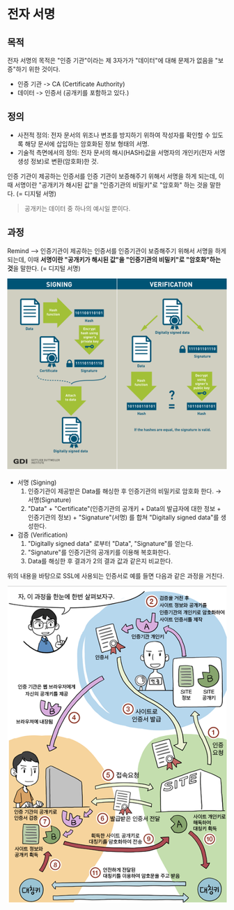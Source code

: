 # 전자 서명

## 목적
전자 서명의 목적은 "인증 기관"이라는 제 3자가가 "데이터"에 대해 문제가 없음을 "보증"하기 위한 것이다.
- 인증 기관 -> CA (Certificate Authority)
- 데이터 -> 인증서 (공개키를 포함하고 있다.)

## 정의
- 사전적 정의: 전자 문서의 위조나 변조를 방지하기 위하여 작성자를 확인할 수 있도록 해당 문서에 삽입하는 암호화된 정보 형태의 서명.
- 기술적 측면에서의 정의: 전자 문서의 해시(HASH)값을 서명자의 개인키(전자 서명 생성 정보)로 변환(암호화)한 것.

인증 기관이 제공하는 인증서를 인증 기관이 보증해주기 위해서 서명을 하게 되는데, 이때 서명이란 "공개키가 해시된 값"을 "인증기관의 비밀키"로 "암호화" 하는 것을 말한다. (= 디지털 서명)
> 공개키는 데이터 중 하나의 예시일 뿐이다.

## 과정
Remind --> 인증기관이 제공하는 인증서를 인증기관이 보증해주기 위해서 서명을 하게 되는데, 이때 **서명이란 "공개키가 해시된 값"을 "인증기관의 비밀키"로 "암호화"하는 것**을 말한다. (= 디지털 서명)

![digital-signature](/encryption/image/digital-signature/digital-signature.png)

- 서명 (Signing)
    1. 인증기관이 제공받은 Data를 해싱한 후 인증기관의 비밀키로 암호화 한다. → 서명(Signature)
    2. "Data" + "Certificate"(인증기관의 공개키 + Data의 발급자에 대한 정보 + 인증기관의 정보) + "Signature"(서명) 를 합쳐 "Digitally signed data"를 생성한다.
- 검증 (Verification)
    1. "Digitally signed data" 로부터 "Data", "Signature"를 얻는다.
    2. "Signature"를 인증기관의 공개키를 이용해 복호화한다.
    3. Data를 해싱한 후 결과가 2의 결과 값과 같은지 비교한다.

위의 내용을 바탕으로 SSL에 사용되는 인증서로 예를 들면 다음과 같은 과정을 거친다.

![ssl-flow](/encryption/image/digital-signature/ssl-flow.png)
